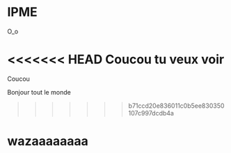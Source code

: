 # IPME

O_o

<<<<<<< HEAD
Coucou tu veux voir
=======
Coucou

Bonjour tout le monde
>>>>>>> b71ccd20e836011c0b5ee830350107c997dcdb4a
# wazaaaaaaaa